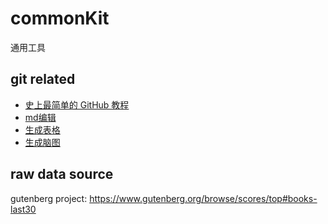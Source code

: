# commonKit
通用工具

## git related
- [史上最简单的 GitHub 教程](https://blog.csdn.net/qq_35246620/article/details/66973794)
- [md编辑](https://github.com/kaivin/markdown/blob/master/readme.md)
- [生成表格](https://www.tablesgenerator.com/markdown_tables)
- [生成脑图](https://markmap.js.org/repl)


## raw data source
gutenberg project: https://www.gutenberg.org/browse/scores/top#books-last30

